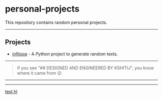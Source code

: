 # personal-projects

This repository contains random personal projects.

---

## Projects

- [infiloop](https://git.kska.io/notkshitij/personal_projects/src/branch/main/infiloop.py) - A *Python* project to generate random texts.

---

> If you see "## DESIGNED AND ENGINEERED BY KSHITIJ", you know where it came from 😉️

---
---

[test hl](https://kska.io)
